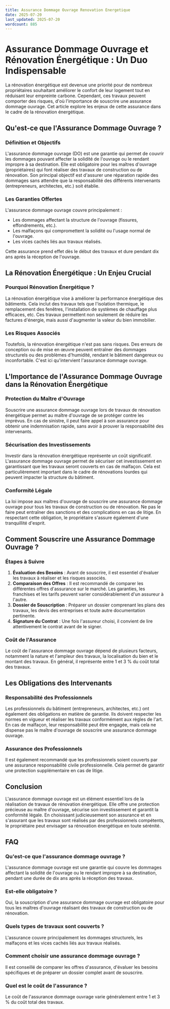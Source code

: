 ```yaml
---
title: Assurance Dommage Ouvrage Renovation Energetique
date: 2025-07-20
last_updated: 2025-07-20
wordcount: 885
---
```


# Assurance Dommage Ouvrage et Rénovation Énergétique : Un Duo Indispensable

La rénovation énergétique est devenue une priorité pour de nombreux propriétaires souhaitant améliorer le confort de leur logement tout en réduisant leur empreinte carbone. Cependant, ces travaux peuvent comporter des risques, d'où l'importance de souscrire une assurance dommage ouvrage. Cet article explore les enjeux de cette assurance dans le cadre de la rénovation énergétique.

## Qu'est-ce que l'Assurance Dommage Ouvrage ?

### Définition et Objectifs

L'assurance dommage ouvrage (DO) est une garantie qui permet de couvrir les dommages pouvant affecter la solidité de l'ouvrage ou le rendant impropre à sa destination. Elle est obligatoire pour les maîtres d'ouvrage (propriétaires) qui font réaliser des travaux de construction ou de rénovation. Son principal objectif est d'assurer une réparation rapide des dommages sans attendre que la responsabilité des différents intervenants (entrepreneurs, architectes, etc.) soit établie.

### Les Garanties Offertes

L'assurance dommage ouvrage couvre principalement :

- Les dommages affectant la structure de l'ouvrage (fissures, effondrements, etc.).
- Les malfaçons qui compromettent la solidité ou l'usage normal de l'ouvrage.
- Les vices cachés liés aux travaux réalisés.

Cette assurance prend effet dès le début des travaux et dure pendant dix ans après la réception de l'ouvrage.

## La Rénovation Énergétique : Un Enjeu Crucial

### Pourquoi Rénovation Énergétique ?

La rénovation énergétique vise à améliorer la performance énergétique des bâtiments. Cela inclut des travaux tels que l'isolation thermique, le remplacement des fenêtres, l'installation de systèmes de chauffage plus efficaces, etc. Ces travaux permettent non seulement de réduire les factures d'énergie, mais aussi d'augmenter la valeur du bien immobilier.

### Les Risques Associés

Toutefois, la rénovation énergétique n'est pas sans risques. Des erreurs de conception ou de mise en œuvre peuvent entraîner des dommages structurels ou des problèmes d'humidité, rendant le bâtiment dangereux ou inconfortable. C'est ici qu'intervient l'assurance dommage ouvrage.

## L'Importance de l'Assurance Dommage Ouvrage dans la Rénovation Énergétique

### Protection du Maître d'Ouvrage

Souscrire une assurance dommage ouvrage lors de travaux de rénovation énergétique permet au maître d'ouvrage de se protéger contre les imprévus. En cas de sinistre, il peut faire appel à son assurance pour obtenir une indemnisation rapide, sans avoir à prouver la responsabilité des intervenants.

### Sécurisation des Investissements

Investir dans la rénovation énergétique représente un coût significatif. L'assurance dommage ouvrage permet de sécuriser cet investissement en garantissant que les travaux seront couverts en cas de malfaçon. Cela est particulièrement important dans le cadre de rénovations lourdes qui peuvent impacter la structure du bâtiment.

### Conformité Légale

La loi impose aux maîtres d'ouvrage de souscrire une assurance dommage ouvrage pour tous les travaux de construction ou de rénovation. Ne pas le faire peut entraîner des sanctions et des complications en cas de litige. En respectant cette obligation, le propriétaire s'assure également d'une tranquillité d'esprit.

## Comment Souscrire une Assurance Dommage Ouvrage ?

### Étapes à Suivre

1. **Évaluation des Besoins** : Avant de souscrire, il est essentiel d'évaluer les travaux à réaliser et les risques associés.
2. **Comparaison des Offres** : Il est recommandé de comparer les différentes offres d'assurance sur le marché. Les garanties, les franchises et les tarifs peuvent varier considérablement d'un assureur à l'autre.
3. **Dossier de Souscription** : Préparer un dossier comprenant les plans des travaux, les devis des entreprises et toute autre documentation pertinente.
4. **Signature du Contrat** : Une fois l'assureur choisi, il convient de lire attentivement le contrat avant de le signer.

### Coût de l'Assurance

Le coût de l'assurance dommage ouvrage dépend de plusieurs facteurs, notamment la nature et l'ampleur des travaux, la localisation du bien et le montant des travaux. En général, il représente entre 1 et 3 % du coût total des travaux.

## Les Obligations des Intervenants

### Responsabilité des Professionnels

Les professionnels du bâtiment (entrepreneurs, architectes, etc.) ont également des obligations en matière de garantie. Ils doivent respecter les normes en vigueur et réaliser les travaux conformément aux règles de l'art. En cas de malfaçon, leur responsabilité peut être engagée, mais cela ne dispense pas le maître d'ouvrage de souscrire une assurance dommage ouvrage.

### Assurance des Professionnels

Il est également recommandé que les professionnels soient couverts par une assurance responsabilité civile professionnelle. Cela permet de garantir une protection supplémentaire en cas de litige.

## Conclusion

L'assurance dommage ouvrage est un élément essentiel lors de la réalisation de travaux de rénovation énergétique. Elle offre une protection précieuse au maître d'ouvrage, sécurise son investissement et garantit la conformité légale. En choisissant judicieusement son assurance et en s'assurant que les travaux sont réalisés par des professionnels compétents, le propriétaire peut envisager sa rénovation énergétique en toute sérénité.

## FAQ

### Qu'est-ce que l'assurance dommage ouvrage ?

L'assurance dommage ouvrage est une garantie qui couvre les dommages affectant la solidité de l'ouvrage ou le rendant impropre à sa destination, pendant une durée de dix ans après la réception des travaux.

### Est-elle obligatoire ?

Oui, la souscription d'une assurance dommage ouvrage est obligatoire pour tous les maîtres d'ouvrage réalisant des travaux de construction ou de rénovation.

### Quels types de travaux sont couverts ?

L'assurance couvre principalement les dommages structurels, les malfaçons et les vices cachés liés aux travaux réalisés.

### Comment choisir une assurance dommage ouvrage ?

Il est conseillé de comparer les offres d'assurance, d'évaluer les besoins spécifiques et de préparer un dossier complet avant de souscrire.

### Quel est le coût de l'assurance ?

Le coût de l'assurance dommage ouvrage varie généralement entre 1 et 3 % du coût total des travaux.